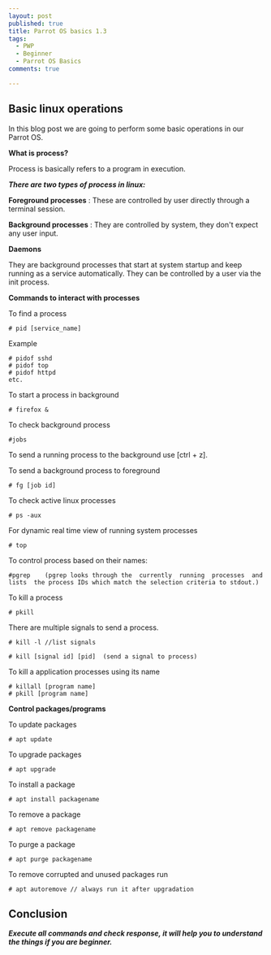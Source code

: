 ```yaml
---
layout: post
published: true
title: Parrot OS basics 1.3
tags:
  - PWP
  - Beginner
  - Parrot OS Basics
comments: true

---
```

## Basic linux operations 

In this blog post we are going to perform some basic operations in our Parrot OS.

**What is process?**

Process is basically refers to a program in execution.

_**There are two types of process in linux:**_

**Foreground processes** : These are controlled by user directly through a terminal session. 

**Background processes** : They are controlled by system, they don't expect any user input.

**Daemons**

They are background processes that start at system startup and keep running as a service automatically. They can be controlled by a user via the init process.

**Commands to interact with processes**

To find a process 
~~~
# pid [service_name]
~~~
Example
~~~
# pidof sshd
# pidof top
# pidof httpd
etc.
~~~
To start a process in background
~~~
# firefox &
~~~
To check background process
~~~
#jobs
~~~
To send a running process to the background use [ctrl + z].

To send a background process to foreground
~~~
# fg [job id]
~~~
To check active linux processes
~~~
# ps -aux
~~~
For dynamic real time view of running system processes
~~~
# top
~~~
To control process based on their names:
~~~
#pgrep    (pgrep looks through the  currently  running  processes  and  lists  the process IDs which match the selection criteria to stdout.)
~~~
To kill a process
~~~
# pkill  
~~~
There are multiple signals to send a process. 
~~~
# kill -l //list signals

# kill [signal id] [pid]  (send a signal to process)
~~~
To kill a application processes using its name

~~~
# killall [program name]
# pkill [program name]
~~~


**Control packages/programs**

To update packages
~~~
# apt update 
~~~
To upgrade packages
~~~
# apt upgrade
~~~
To install a package
~~~
# apt install packagename
~~~
To remove a package 
~~~
# apt remove packagename
~~~
To purge a package
~~~
# apt purge packagename
~~~
To remove corrupted and unused packages run 
~~~
# apt autoremove // always run it after upgradation
~~~

## Conclusion

_**Execute all commands and check response, it will help you to understand the things if you are beginner.**_
 





 















